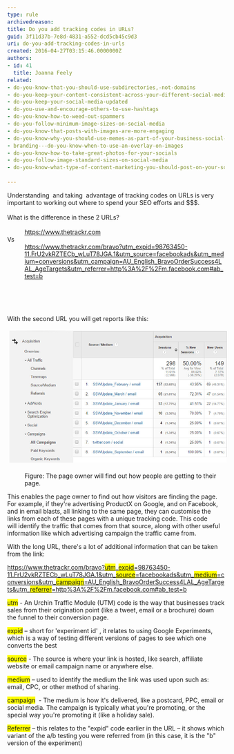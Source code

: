 ```yaml
---
type: rule
archivedreason: 
title: Do you add tracking codes in URLs?
guid: 3f11d37b-7e8d-4831-a552-dcd5cb45c9d3
uri: do-you-add-tracking-codes-in-urls
created: 2016-04-27T03:15:46.0000000Z
authors:
- id: 41
  title: Joanna Feely
related:
- do-you-know-that-you-should-use-subdirectories,-not-domains
- do-you-keep-your-content-consistent-across-your-different-social-media-platforms
- do-you-keep-your-social-media-updated
- do-you-use-and-encourage-others-to-use-hashtags
- do-you-know-how-to-weed-out-spammers
- do-you-follow-minimum-image-sizes-on-social-media
- do-you-know-that-posts-with-images-are-more-engaging
- do-you-know-why-you-should-use-memes-as-part-of-your-business-social-media-content
- branding---do-you-know-when-to-use-an-overlay-on-images
- do-you-know-how-to-take-great-photos-for-your-socials
- do-you-follow-image-standard-sizes-on-social-media
- do-you-know-what-type-of-content-marketing-you-should-post-on-your-socials

---
```



<div>Understanding  and taking  advantage of tracking codes on URLs is very important to working out where to spend your SEO efforts and $$$. </div><div><br></div><div>What is the difference in these 2 URLs?</div><div><br></div><dd class="ssw15-rteElement-FigureNormal"><a href="https://www.thetrackr.com/">https://www.thetrackr.com</a></dd><div>Vs</div><dd class="ssw15-rteElement-FigureNormal"><a href="https://www.thetrackr.com/bravo?utm_expid=98763450-11.FrU2vkRZTECb_wLuT78JGA.1&utm_source=facebookads&utm_medium=conversions&utm_campaign=AU_English_BravoOrderSuccess4LAL_AgeTargets&utm_referrer=http://m.facebook.com#ab_test=b">https://www.thetrackr.com/bravo?utm_expid=98763450-11.FrU2vkRZTECb_wLuT78JGA.1&utm_source=facebookads&utm_medium=conversions&utm_campaign=AU_English_BravoOrderSuccess4LAL_AgeTargets&utm_referrer=http%3A%2F%2Fm.facebook.com#ab_test=b​</a></dd><div><br></div><br>
<br><excerpt class='endintro'></excerpt><br>
<p>With the second URL you will get reports like this:</p><p class="ssw15-rteElement-GreyBox"><img src="UTM-codes-in-google-analytics.jpg" alt="UTM codes let you track campaigns and referrers in Google Analytics" style="margin:5px;" /><br></p><dd class="ssw15-rteElement-FigureNormal">​Figure: The page owner will find out how people are getting to their page. </dd><p>This enables the page owner to find out how visitors are finding the page. For example, if they're advertising ProductX on Google, and on Facebook, and in email blasts, all linking to the same page, they can customise the links from each of these pages with a unique tracking code. This code will identify the traffic that comes from that source, along with other useful information like which advertising campaign the traffic came from. ​</p><p>With the long URL, there's a lot of additional information that can be taken from the link: ​​</p><p><a href="https://www.thetrackr.com/bravo?utm_expid=98763450-11.FrU2vkRZTECb_wLuT78JGA.1&utm_source=facebookads&utm_medium=conversions&utm_campaign=AU_English_BravoOrderSuccess4LAL_AgeTargets&utm_referrer=http://m.facebook.com#ab_test=b">https://www.thetrackr.com/bravo?<span style="background-color:#ffff00;">utm</span>_<span style="background-color:#ffff00;">expid</span>=98763450-11.FrU2vkRZTECb_wLuT78JGA.1&utm_<span style="background-color:#ffff00;">source</span>=facebookads&utm_<span style="background-color:#ffff00;">medium</span>=conversions&utm_<span style="background-color:#ffff00;">campaign</span>=AU_English_BravoOrderSuccess4LAL_AgeTargets&utm_<span style="background-color:#ffff00;">referrer</span>=http%3A%2F%2Fm.facebook.com#ab_test=b</a></p><p><span style="background-color:#ffff00;">utm</span> - An Urchin Traffic Module (UTM) code is the way that businesses track sales from their origination point (like a tweet, email or a brochure) down the funnel to their conversio​n page.</p><p><span style="background-color:#ffff00;">expid</span> – short for 'experiment id' , it relates to using Google Experiments, which is a way of testing different versions of pages to see which one converts the best​</p><p><span style="background-color:#ffff00;">source</span> - The source is where your link is hosted, like search, affiliate website or email campaign name or anywhere else.​</p><p><span style="background-color:#ffff00;">medium</span> – used to identify the medium the link was used upon such as: email, CPC, or other method of sharing.​</p><p><span style="background-color:#ffff00;">campaign</span>  - The medium is how it's delivered, like a postcard, PPC, email or social media. The campaign is typically what you're promoting, or the special way you're promoting it (like a holiday sale).</p><p><span style="background-color:#ffff00;">Referrer</span> – this relates to the "expid" code earlier in the URL – it shows which variant of the a/b testing you were referred from (in this case, it is the "b" version of the experiment)</p>


